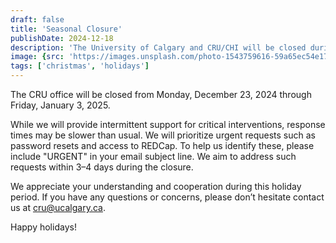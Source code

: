 ```yaml
---
draft: false
title: 'Seasonal Closure'
publishDate: 2024-12-18
description: 'The University of Calgary and CRU/CHI will be closed during the holidays'
image: {src: 'https://images.unsplash.com/photo-1543759616-59a65ec54e17?q=80&w=1000&auto=format&fit=crop&ixlib=rb-4.0.3&ixid=M3wxMjA3fDB8MHxwaG90by1wYWdlfHx8fGVufDB8fHx8fA%3D%3D', alt: 'seasonal closure'}
tags: ['christmas', 'holidays']
---
```


The CRU office will be closed from Monday, December 23, 2024 through Friday, January 3, 2025. 

While we will provide intermittent support for critical interventions, response times may be slower than usual. We will prioritize urgent requests such as password resets and access to REDCap. To help us identify these, please include "URGENT" in your email subject line. We aim to address such requests within 3–4 days during the closure.

We appreciate your understanding and cooperation during this holiday period. If you have any questions or concerns, please don’t hesitate contact us at cru@ucalgary.ca.

Happy holidays!